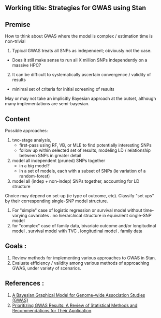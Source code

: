 

## Working title: Strategies for GWAS using Stan

## Premise

How to think about GWAS where the model is complex / estimation time is non-trivial

1. Typical GWAS treats all SNPs as independent; obviously not the case. 
  - Does it still make sense to run all X million SNPs independently on a massive HPC?
2. It can be difficult to systematically ascertain convergence / validity of results 
  - minimal set of criteria for initial screening of results

May or may not take an implicitly Bayesian approach at the outset, although many implementations are semi-bayesian.

## Content 

Possible approaches: 
  1. two-stage analysis, 
     - first-pass using RF, VB, or MLE to find potentially interesting SNPs
     - follow up within selected set of results, modeling LD / relationship between SNPs in greater detail
  2. model all independent (pruned) SNPs together
     - in a big model?
     - in a set of models, each with a subset of SNPs (ie variation of a random-forest)
  3. model all (indep + non-indep) SNPs together, accounting for LD structure

Choice may depend on set-up (ie type of outcome, etc). Classify "set ups" by their corresponding single-SNP model structure.

1. For "simple" case of logistic regression or survival model without time-varying covariates
   . no hierarchical structure in equivalent single-SNP model 
2. for "complex" case of family data, bivariate outcome and/or longitudinal model 
   . survival model with TVC
   . longitudinal model
   . family data

## Goals : 

1. Review methods for implementing various approaches to GWAS in Stan.  
2. Evaluate efficiency / validity among various methods of approaching GWAS, under variety of scenarios. 

## References : 

1. [A Bayesian Graphical Model for Genome-wide Association Studies (GWAS)](http://research.lunenfeld.ca/mprime_briollais/files/file/A%20Bayesian%20Graphical%20Model%20for%20Genome-wide%20Association%20Studies_%20Submitted%20to%20Annals%20of%20Applied%20Statistics.pdf)
2. [Prioritizing GWAS Results: A Review of Statistical Methods and Recommendations for Their Application](http://ac.els-cdn.com/S0002929709005321/1-s2.0-S0002929709005321-main.pdf)